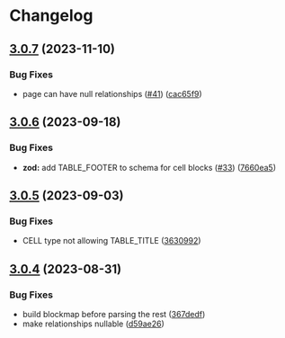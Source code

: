 # Changelog

## [3.0.7](https://github.com/ScribeLabsAI/amazon-trp-node/compare/3.0.6...3.0.7) (2023-11-10)


### Bug Fixes

* page can have null relationships ([#41](https://github.com/ScribeLabsAI/amazon-trp-node/issues/41)) ([cac65f9](https://github.com/ScribeLabsAI/amazon-trp-node/commit/cac65f9b6b328c004efc283c30d186020ea2ebf2))

## [3.0.6](https://github.com/ScribeLabsAI/amazon-trp-node/compare/3.0.5...3.0.6) (2023-09-18)


### Bug Fixes

* **zod:** add TABLE_FOOTER to schema for cell blocks ([#33](https://github.com/ScribeLabsAI/amazon-trp-node/issues/33)) ([7660ea5](https://github.com/ScribeLabsAI/amazon-trp-node/commit/7660ea5da87d7bac65aedf56df0757411c8bab00))

## [3.0.5](https://github.com/ScribeLabsAI/amazon-trp-node/compare/3.0.4...3.0.5) (2023-09-03)


### Bug Fixes

* CELL type not allowing TABLE_TITLE ([3630992](https://github.com/ScribeLabsAI/amazon-trp-node/commit/3630992e8e536a9e84c46ba1d0124ed0f1c409bc))

## [3.0.4](https://github.com/ScribeLabsAI/amazon-trp-node/compare/3.0.3...3.0.4) (2023-08-31)


### Bug Fixes

* build blockmap before parsing the rest ([367dedf](https://github.com/ScribeLabsAI/amazon-trp-node/commit/367dedf246aab716176a42bc89489b5393e5fe4b))
* make relationships nullable ([d59ae26](https://github.com/ScribeLabsAI/amazon-trp-node/commit/d59ae26f01c4db759bbe4e2b55341f9bd7895344))
